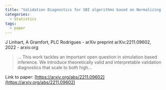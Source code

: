 ```yaml
---
title: "Validation Diagnostics for SBI algorithms based on Normalizing Flows"
categories:
  - Statistics
tags:
  - paper
---
```

J Linhart, A Gramfort, PLC Rodrigues - arXiv preprint arXiv:2211.09602, 2022 - arxiv.org

>… This work tackles an important open question in simulation based inference. We introduce theoretically valid and interpretable validation diagnostics that scale to both high…

Link to paper: [https://arxiv.org/abs/2211.09602](https://arxiv.org/abs/2211.09602)

